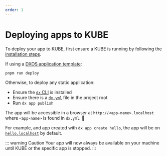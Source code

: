 ```yaml
---
order: 1
---
```


# Deploying apps to KUBE

To deploy your app to KUBE, first ensure a KUBE is running by following the [installation steps](./README.md#kube-installation).

If using a [DXOS application template](#create-an-app):

```bash
pnpm run deploy
```

Otherwise, to deploy any static application:

* Ensure the [`dx` CLI](#creating-apps-with-dx-cli) is installed
* Ensure there is a [`dx.yml`](./dx-yml-file) file in the project root
* Run `dx app publish`

The app will be accessible in a browser at `http://<app-name>.localhost` where `<app-name>` is found in `dx.yml`. 🚀

For example, and app created with `dx app create hello`, the app will be on [`hello.localhost`](http://hello.localhost) by default.

::: warning Caution
Your app will now always be available on your machine until KUBE or the specific app is stopped.
:::
